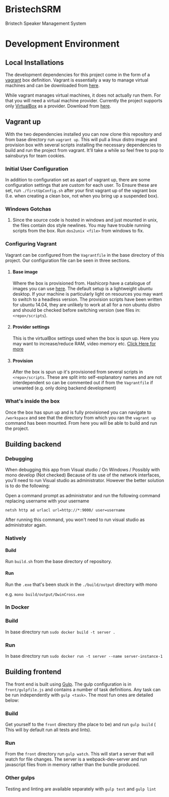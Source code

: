 # BristechSRM
 Bristech Speaker Management System

# Development Environment

## Local Installations
The development dependencies for this project come in the form of a [vagrant](https://www.vagrantup.com) box definition. Vagrant is essentially a way to manage virtual machines and can be downloaded from [here](https://www.vagrantup.com/downloads.html).

While vagrant manages virtual machines, it does not actually run them. For that you will need a virtual machine provider. Currently the project supports only [VirtualBox](https://www.virtualbox.org) as a provider. Download from [here](https://www.virtualbox.org/wiki/Downloads).

## Vagrant up
With the two dependencies installed you can now clone this repository and from base directory run `vagrant up`. This will pull a linux distro image and provision box with several scripts installing the necessary dependencies to build and run the project from vagrant. It'll take a while so feel free to pop to sainsburys for team cookies.

### Initial User Configuration
In addition to configuration set as apart of vagrant up, there are some configuration settings that are custom for each user. To Ensure these are set, run `./firstUpConfig.sh` after your first vagrant up of the vagrant box (I.e. when creating a clean box, not when you bring up a suspended box).

### Windows Gotchas
1. Since the source code is hosted in windows and just mounted in unix, the files contain dos style newlines. You may have trouble running scripts from the box. Run `dos2unix <file>` from windows to fix.

### Configuring Vagrant
Vagrant can be configured from the `Vagrantfile` in the base directory of this project. Our configuration file can be seen in three sections.

1. #### Base image
 	Where the box is provisioned from. Hashicorp have a catalogue of images you can use [here](https://atlas.hashicorp.com/boxes/search). The default setup is a lightweight ubuntu desktop. If your machine is particularly light on resources you may want to switch to a headless version. The provision scripts have been written for ubuntu 14.04, they are unlikely to work at all for a non ubuntu distro and should be checked before switching version (see files in: `<repo>/scripts`).

2. #### Provider settings
	This is the virtualBox settings used when the box is spun up. Here you may want to increase/reduce RAM, video memory etc. [Click Here for more](https://www.vagrantup.com/docs/virtualbox/configuration.html)

3. #### Provision
	After the box is spun up it's provisioned from several scripts in `<repo>/scripts`. These are split into self-explanatory names and are not interdependent so can be commented out if from the `Vagrantfile` if unwanted (e.g. only doing backend development)

### What's inside the box

Once the box has spun up and is fully provisioned you can navigate to `/workspace` and see that the directory from which you ran the `vagrant up` command has been mounted. From here you will be able to build and run the project.

## Building backend

### Debugging

When debugging this app from Visual studio / On Windows / Possibly with mono develop (Not checked)
Because of its use of the network interfaces, you'll need to run Visual studio as administrator.
However the better solution is to do the following:

Open a command prompt as administrator and run the following command replacing username with your username

`netsh http ad urlacl url=http://*:9000/ user=username`

After running this command, you won't need to run visual studio as administrator again.

### Natively

#### Build
Run `build.sh` from the base directory of repository.

#### Run
Run the `.exe` that's been stuck in the `./build/output` directory with mono

e.g. `mono build/output/OwinCross.exe`

### In Docker

### Build
In base directory run `sudo docker build -t server .`

### Run
In base directory run `sudo docker run -t server --name server-instance-1`


## Building frontend
The front end is built using [Gulp](http://gulpjs.com/). The gulp configuration is in `front/gulpfile.js` and contains a number of task definitions.
Any task can be run independently with `gulp <task>`. The most fun ones are detailed below:

### Build
Get yourself to the `front` directory (the place to be) and run `gulp build` ( This will by default run all tests and lints).

### Run
From the `front` directory run `gulp watch`. This will start a server that will watch for file changes.
The server is a webpack-dev-server and run javascript files from in memory rather than the bundle produced.

### Other gulps
Testing and linting are available separately with `gulp test` and `gulp lint`
